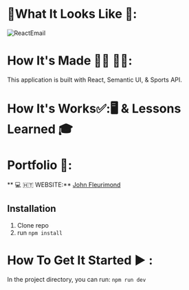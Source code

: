 

# :checkered_flag:What It Looks Like :checkered_flag:: 

![ReactEmail](public/App.png)

# How It's Made :nut_and_bolt:🔨 :hammer::wrench::
 This application is built with React, Semantic UI, & Sports API. 


# How It's Works:white_check_mark::🖥 & Lessons Learned :mortar_board:  

# Portfolio :open_file_folder::

** :computer: 🇭🇹  WEBSITE:** [John Fleurimond](https://johnfleurimond.netlify.app)

## Installation

1. Clone repo
2. run `npm install`

# How To Get It Started :arrow_forward: :
In the project directory, you can run: `npm run dev`
